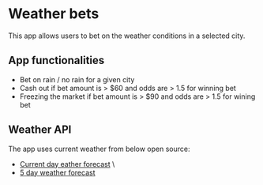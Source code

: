 # Weather bets
This app allows users to bet on the weather conditions in a selected city.

## App functionalities
- Bet on rain / no rain for a given city
- Cash out if bet amount is > $60 and odds are > 1.5 for winning bet
- Freezing the market if bet amount is > $90 and odds are > 1.5 for wining bet

## Weather API
The app uses current weather from below open source: 
- [Current day eather forecast](https://openweathermap.org/current) \
- [5 day weather forecast](https://openweathermap.org/forecast5)


